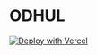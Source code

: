 # ODHUL

[![Deploy with Vercel](https://vercel.com/button)](https://vercel.com/new/git/external?repository-url=https%3A%2F%2Fgithub.com%2FSaicharanKandukuri%2Ftwig&project-name=odul&repo-name=commerce&demo-title=Next.js%20Commerce&demo-description=a%20modified%20version%20of%20nexjs%20commerce%20template%20for%20gardening&demo-url=https%3A%2F%2Fdemo.vercel.store&demo-image=https%3A%2F%2Fgithub.com%2FSaicharanKandukuri%2Ftwig%2Fraw%2Fmain%2Fsite%2Fpublic%2Fcard.png)
